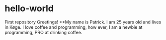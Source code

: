 # hello-world
First repository
Greetings!
**My name is Patrick. I am 25 years old and lives in Køge.
I love coffee and programming, how ever, I am a newbie at programming, PRO at drinking coffee.

